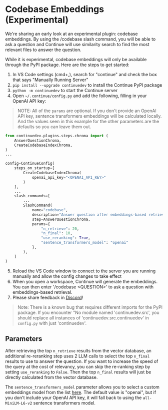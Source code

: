 # Codebase Embeddings (Experimental)

We're sharing an early look at an experimental plugin: codebase embeddings. By using the /codebase slash command, you will be able to ask a question and Continue will use similarity search to find the most relevant files to answer the question.

While it is experimental, codebase embeddings will only be available through the PyPI package. Here are the steps to get started:

1. In VS Code settings (cmd+,), search for "continue" and check the box that says "Manually Running Server"
2. `pip install --upgrade continuedev` to install the Continue PyPI package
3. `python -m continuedev` to start the Continue server
4. Open `~/.continue/config.py` and add the following, filling in your OpenAI API key:

> NOTE: All of the `params` are optional. If you don't provide an OpenAI API key, sentence transformers embeddings will be calculated locally. And the values seen in this example for the other parameters are the defaults so you can leave them out.

```python
from continuedev.plugins.steps.chroma import (
    AnswerQuestionChroma,
    CreateCodebaseIndexChroma,
)
...

config=ContinueConfig(
    steps_on_startup=[
        CreateCodebaseIndexChroma(
            openai_api_key="<OPENAI_API_KEY>"
        )
    ],
    ...
    slash_commands=[
        ...
        SlashCommand(
            name="codebase",
            description="Answer question after embeddings-based retrieval",
            step=AnswerQuestionChroma,
            params={
                "n_retrieve": 20,
                "n_final": 10,
                "use_reranking": True,
                "sentence_transformers_model": "openai"
            },
        ),
    ]
)
```

5. Reload the VS Code window to connect to the server you are running manually and allow the config changes to take effect
6. When you open a workspace, Continue will generate the embeddings. You can then enter '/codebase \<QUESTION\>' to ask a question with embeddings-based retrieval.
7. Please share feedback in [Discord](https://discord.gg/NWtdYexhMs)!

> Note: There is a known bug that requires different imports for the PyPI package. If you encounter "No module named 'continuedev.src', you should replace all instances of 'continuedev.src.continuedev' in `config.py` with just 'continuedev'.

## Parameters

After retrieving the top `n_retrieve` results from the vector database, an additional re-reranking step uses 2 LLM calls to select the top `n_final` results to use to answer the question. If you want to increase the speed of the query at the cost of relevancy, you can skip the re-ranking step by setting `use_reranking` to `False`. Then the top `n_final` results will just be directly calculated from the vector database.

The `sentence_transformers_model` parameter allows you to select a custom embeddings model from the list [here](https://www.sbert.net/docs/pretrained_models.html). The default value is "openai", but if you don't include your OpenAI API key, it will fall back to using the `all-MiniLM-L6-v2` sentence transformers model.
